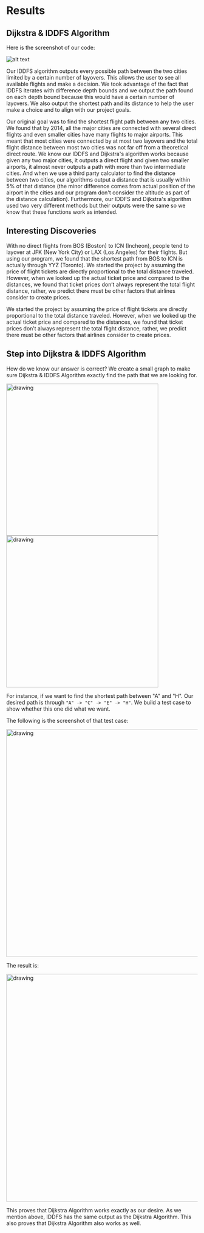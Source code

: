 # Results

## Dijkstra & IDDFS Algorithm

Here is the screenshot of our code:

![alt text](https://github-dev.cs.illinois.edu/cs225-sp21/minwooc2-zhenyuw5-dl14-dka3/blob/master/Example_output_all.jpg?raw=true)

Our IDDFS algorithm outputs every possible path between the two cities limited by a certain number of layovers. This allows the user to see all available flights and make a decision. We took advantage of the fact that IDDFS iterates with difference depth bounds and we output the path found on each depth bound because this would have a certain number of layovers. We also output the shortest path and its distance to help the user make a choice and to align with our project goals.

Our original goal was to find the shortest flight path between any two cities. We found that by 2014, all the major cities are connected with several direct flights and even smaller cities have  many flights to major airports. This meant that most cities were connected by at most two layovers and the total flight distance between most two cities was not far off from a theoretical direct route. We know our IDDFS and Dijkstra's algorithm works because given any two major cities, it outputs a direct flight and given two smaller airports, it almost never outputs a path with more than two intermediate cities. And when we use a third party calculator to find the distance between two cities, our algorithms output a distance that is usually within 5% of that distance (the minor difference comes from actual position of the airport in the cities and our program don't consider the altitude as part of the distance calculation). Furthermore, our IDDFS and Dijkstra's algorithm used two very different methods but their outputs were the same so we know that these functions work as intended. 

## Interesting Discoveries 

With no direct flights from BOS (Boston) to ICN (Incheon), people tend to layover at JFK (New York City) or LAX (Los Angeles) for their flights. But using our program, we found that the shortest path from BOS to ICN is actually through YYZ (Toronto). We started the project by assuming the price of flight tickets are directly proportional to the total distance traveled. However, when we looked up the actual ticket price and compared to the distances, we found that ticket prices don’t always represent the total flight distance, rather, we predict there must be other factors that airlines consider to create prices.   

We started the project by assuming the price of flight tickets are directly proportional to the total distance traveled. However, when we looked up the actual ticket price and compared to the distances, we found that ticket prices don’t always represent the total flight distance, rather, we predict there must be other factors that airlines consider to create prices. 

## Step into Dijkstra & IDDFS Algorithm

How do we know our answer is correct? We create a small graph to make sure Dijkstra & IDDFS Algorithm exactly find the path that we are looking for.

<img src="https://github-dev.cs.illinois.edu/cs225-sp21/minwooc2-zhenyuw5-dl14-dka3/blob/master/graph%20with%20path.png" alt="drawing" width="400"/><img src="https://github-dev.cs.illinois.edu/cs225-sp21/minwooc2-zhenyuw5-dl14-dka3/blob/master/graph%20with%20path%20(have%20distance).png" alt="drawing" width="400"/>

For instance, if we want to find the shortest path between "A" and "H". Our desired path is through `"A" -> "C" -> "E" -> "H"`. We build a test case to show whether this one did what we want. 

The following is the screenshot of that test case:

<img src="https://github-dev.cs.illinois.edu/cs225-sp21/minwooc2-zhenyuw5-dl14-dka3/blob/master/test%20case.png" alt="drawing" width="600"/>

The result is:

<img src="https://github-dev.cs.illinois.edu/cs225-sp21/minwooc2-zhenyuw5-dl14-dka3/blob/master/result.png" alt="drawing" width="600"/>

This proves that Dijkstra Algorithm works exactly as our desire. As we mention above, IDDFS has the same output as the Dijkstra Algorithm. This also proves that Dijkstra Algorithm also works as well.
